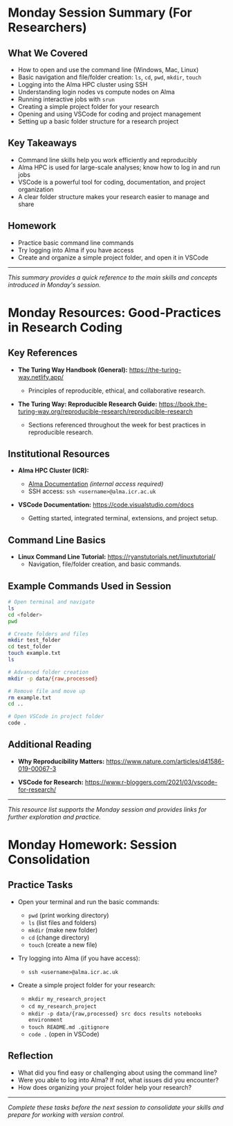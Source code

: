 # Monday Session Summary (For Researchers)

## What We Covered

- How to open and use the command line (Windows, Mac, Linux)
- Basic navigation and file/folder creation: `ls`, `cd`, `pwd`, `mkdir`, `touch`
- Logging into the Alma HPC cluster using SSH
- Understanding login nodes vs compute nodes on Alma
- Running interactive jobs with `srun`
- Creating a simple project folder for your research
- Opening and using VSCode for coding and project management
- Setting up a basic folder structure for a research project

## Key Takeaways

- Command line skills help you work efficiently and reproducibly
- Alma HPC is used for large-scale analyses; know how to log in and run jobs
- VSCode is a powerful tool for coding, documentation, and project organization
- A clear folder structure makes your research easier to manage and share

## Homework

- Practice basic command line commands
- Try logging into Alma if you have access
- Create and organize a simple project folder, and open it in VSCode

---

*This summary provides a quick reference to the main skills and concepts introduced in Monday's session.*

# Monday Resources: Good-Practices in Research Coding

## Key References

- **The Turing Way Handbook (General):**
  https://the-turing-way.netlify.app/
  - Principles of reproducible, ethical, and collaborative research.

- **The Turing Way: Reproducible Research Guide:**
  https://book.the-turing-way.org/reproducible-research/reproducible-research
  - Sections referenced throughout the week for best practices in reproducible research.

## Institutional Resources

- **Alma HPC Cluster (ICR):**
  - [Alma Documentation](https://alma.icr.ac.uk/) *(internal access required)*
  - SSH access: `ssh <username>@alma.icr.ac.uk`

- **VSCode Documentation:**
  https://code.visualstudio.com/docs
  - Getting started, integrated terminal, extensions, and project setup.

## Command Line Basics

- **Linux Command Line Tutorial:**
  https://ryanstutorials.net/linuxtutorial/
  - Navigation, file/folder creation, and basic commands.

## Example Commands Used in Session

```bash
# Open terminal and navigate
ls
cd <folder>
pwd

# Create folders and files
mkdir test_folder
cd test_folder
touch example.txt
ls

# Advanced folder creation
mkdir -p data/{raw,processed}

# Remove file and move up
rm example.txt
cd ..

# Open VSCode in project folder
code .
```

## Additional Reading

- **Why Reproducibility Matters:**
  https://www.nature.com/articles/d41586-019-00067-3

- **VSCode for Research:**
  https://www.r-bloggers.com/2021/03/vscode-for-research/

---

*This resource list supports the Monday session and provides links for further exploration and practice.*

# Monday Homework: Session Consolidation

## Practice Tasks

- Open your terminal and run the basic commands:
  - `pwd` (print working directory)
  - `ls` (list files and folders)
  - `mkdir` (make new folder)
  - `cd` (change directory)
  - `touch` (create a new file)

- Try logging into Alma (if you have access):
  - `ssh <username>@alma.icr.ac.uk`

- Create a simple project folder for your research:
  - `mkdir my_research_project`
  - `cd my_research_project`
  - `mkdir -p data/{raw,processed} src docs results notebooks environment`
  - `touch README.md .gitignore`
  - `code .` (open in VSCode)

## Reflection

- What did you find easy or challenging about using the command line?
- Were you able to log into Alma? If not, what issues did you encounter?
- How does organizing your project folder help your research?

---

*Complete these tasks before the next session to consolidate your skills and prepare for working with version control.*

